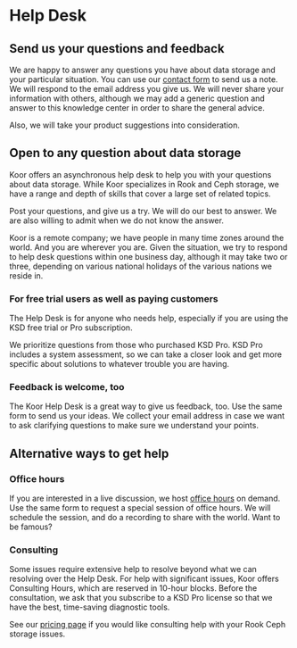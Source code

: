 # Help Desk

## Send us your questions and feedback

We are happy to answer any questions you have about data storage and your particular situation. You can use our [contact form](https://try.koor.tech/contact/) to send us a note. We will respond to the email address you give us. We will never share your information with others, although we may add a generic question and answer to this knowledge center in order to share the general advice.

Also, we will take your product suggestions into consideration.

## Open to any question about data storage

Koor offers an asynchronous help desk to help you with your questions about data storage. While Koor specializes in Rook and Ceph storage, we have a range and depth of skills that cover a large set of related topics.

Post your questions, and give us a try. We will do our best to answer. We are also willing to admit when we do not know the answer.

Koor is a remote company; we have people in many time zones around the world. And you are wherever you are. Given the situation, we try to respond to help desk questions within one business day, although it may take two or three, depending on various national holidays of the various nations we reside in.

### For free trial users as well as paying customers

The Help Desk is for anyone who needs help, especially if you are using the KSD free trial or Pro subscription.

We prioritize questions from those who purchased KSD Pro. KSD Pro includes a system assessment, so we can take a closer look and get more specific about solutions to whatever trouble you are having.

### Feedback is welcome, too

The Koor Help Desk is a great way to give us feedback, too. Use the same form to send us your ideas. We collect your email address in case we want to ask clarifying questions to make sure we understand your points.

## Alternative ways to get help

### Office hours

If you are interested in a live discussion, we host [office hours](/support/office-hours/) on demand. Use the same form to request a special session of office hours. We will schedule the session, and do a recording to share with the world. Want to be famous?

### Consulting

Some issues require extensive help to resolve beyond what we can resolving over the Help Desk. For help with significant issues, Koor offers Consulting Hours, which are reserved in 10-hour blocks. Before the consultation, we ask that you subscribe to a KSD Pro license so that we have the best, time-saving diagnostic tools.

See our [pricing page](https://about.koor.tech/pricing/) if you would like consulting help with your Rook Ceph storage issues.
